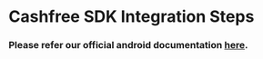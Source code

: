 


# Cashfree SDK Integration Steps

### Please refer our official android documentation [here](https://dev.cashfree.com/payment-gateway/integrations/mobile-integration/android-sdk).
